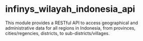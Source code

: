 # infinys_wilayah_indonesia_api
This module provides a RESTful API to access geographical and administrative data for all regions in Indonesia, from provinces, cities/regencies, districts, to sub-districts/villages.

